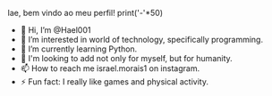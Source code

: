 Iae, bem vindo ao meu perfil!
print('-'*50)
- 👋 Hi, I’m @Hael001
- 👀 I’m interested in world of technology, specifically programming.
- 🌱 I’m currently learning Python.
- 💞️ I'm looking to add not only for myself, but for humanity.
- 📫 How to reach me israel.morais1 on instagram.
- ⚡ Fun fact: I really like games and physical activity.

<!---
Hael001/Hael001 is a ✨ special ✨ repository because its `README.md` (this file) appears on your GitHub profile.
You can click the Preview link to take a look at your changes.
--->
